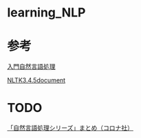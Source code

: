 # learning_NLP

# 参考

[入門自然言語処理](https://www.oreilly.co.jp/books/9784873114705/)

[NLTK3.4.5document](https://www.nltk.org/index.html)

# TODO

[「自然言語処理シリーズ」まとめ（コロナ社）](https://qiita.com/coronasha/items/474574e82ddf4852351f)
